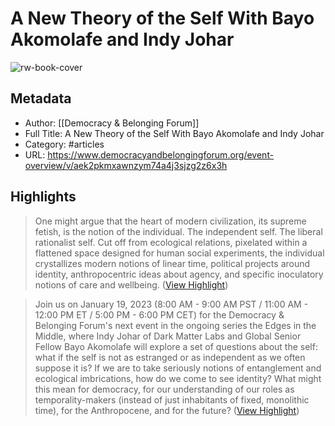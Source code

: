 # A New Theory of the Self With Bayo Akomolafe and Indy Johar

![rw-book-cover](http://static1.squarespace.com/static/6203b3024e8a4a141e4b47b8/t/63ce92ad80532a55e7f454f5/1674482349981/?format=1500w)

## Metadata
- Author: [[Democracy & Belonging Forum]]
- Full Title: A New Theory of the Self With Bayo Akomolafe and Indy Johar
- Category: #articles
- URL: https://www.democracyandbelongingforum.org/event-overview/v/aek2pkmxawnzym74a4j3sjzg2z6x3h

## Highlights

> One might argue that the heart of modern civilization, its supreme fetish, is the notion of the individual. The independent self. The liberal rationalist self. Cut off from ecological relations, pixelated within a flattened space designed for human social experiments, the individual crystallizes modern notions of linear time, political projects around identity, anthropocentric ideas about agency, and specific inoculatory notions of care and wellbeing. ([View Highlight](https://read.readwise.io/read/01h09vztz05ts6t84vrzq0j9ds))


> Join us on January 19, 2023 (8:00 AM - 9:00 AM PST / 11:00 AM - 12:00 PM ET / 5:00 PM - 6:00 PM CET) for the Democracy & Belonging Forum's next event in the ongoing series the Edges in the Middle, where Indy Johar of Dark Matter Labs and Global Senior Fellow Bayo Akomolafe will explore a set of questions about the self: what if the self is not as estranged or as independent as we often suppose it is? If we are to take seriously notions of entanglement and ecological imbrications, how do we come to see identity? What might this mean for democracy, for our understanding of our roles as temporality-makers (instead of just inhabitants of fixed, monolithic time), for the Anthropocene, and for the future? ([View Highlight](https://read.readwise.io/read/01h09vzvwfqak9gwy2qdqe5ttr))

